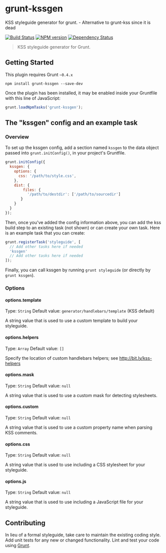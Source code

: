 # grunt-kssgen
KSS styleguide generator for grunt. - Alternative to grunt-kss since it is dead

[![Build Status](https://secure.travis-ci.org/disqus/grunt-kssgen.svg?branch=master)](http://travis-ci.org/disqus/grunt-kssgen)
[![NPM version](https://badge.fury.io/js/grunt-kssgen.svg)](http://badge.fury.io/js/grunt-kssgen)
[![Dependency Status](https://david-dm.org/disqus/grunt-kssgen.svg)](https://david-dm.org/disqus/grunt-kssgen)

> KSS styleguide generator for Grunt.

## Getting Started
This plugin requires Grunt `~0.4.x`

```shell
npm install grunt-kssgen --save-dev
```

Once the plugin has been installed, it may be enabled inside your Gruntfile with this line of JavaScript:

```js
grunt.loadNpmTasks('grunt-kssgen');
```

## The "kssgen" config and an example task

### Overview
To set up the kssgen config, add a section named `kssgen` to the data object passed into `grunt.initConfig()`, in your project's Gruntfile.

```js
grunt.initConfig({
  kssgen: {
    options: {
      css: '/path/to/style.css',
    },
    dist: {
        files: {
          '/path/to/destdir': ['/path/to/sourcedir']
       }
    }
  }
});
```

Then, once you've added the config information above, you can add the kss build step to an existing task (not shown) or can create your own task. Here is an example task that you can create:

```js
grunt.registerTask('styleguide', [
  // Add other tasks here if needed
  'kssgen'
  // Add other tasks here if needed
]);
```

Finally, you can call kssgen by running `grunt styleguide` (or directly by `grunt kssgen`).

### Options

#### options.template
Type: `String`
Default value: `generator/handlebars/template` (KSS default)

A string value that is used to use a custom template to build your styleguide.

#### options.helpers
Type: `Array`
Default value: `[]`

Specify the location of custom handlebars helpers; see http://bit.ly/kss-helpers

#### options.mask
Type: `String`
Default value: `null`

A string value that is used to use a custom mask for detecting stylesheets.

#### options.custom
Type: `String`
Default value: `null`

A string value that is used to use a custom property name when parsing KSS comments.

#### options.css
Type: `String`
Default value: `null`

A string value that is used to use including a CSS stylesheet for your styleguide.

#### options.js
Type: `String`
Default value: `null`

A string value that is used to use including a JavaScript file for your styleguide.

## Contributing
In lieu of a formal styleguide, take care to maintain the existing coding style. Add unit tests for any new or changed functionality. Lint and test your code using [Grunt](http://gruntjs.com/).
